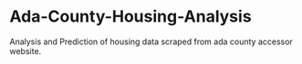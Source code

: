 # Ada-County-Housing-Analysis
Analysis and Prediction of housing data scraped from ada county accessor website.
